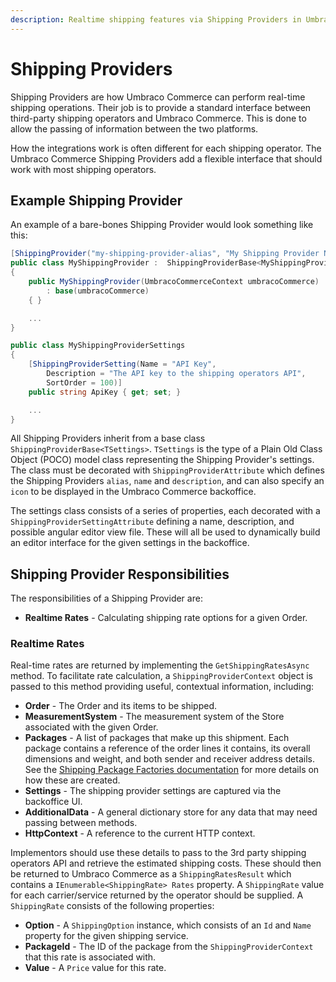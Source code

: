 ```yaml
---
description: Realtime shipping features via Shipping Providers in Umbraco Commerce.
---
```


# Shipping Providers

Shipping Providers are how Umbraco Commerce can perform real-time shipping operations. Their job is to provide a standard interface between third-party shipping operators and Umbraco Commerce. This is done to allow the passing of information between the two platforms.

How the integrations work is often different for each shipping operator. The Umbraco Commerce Shipping Providers add a flexible interface that should work with most shipping operators.

## Example Shipping Provider

An example of a bare-bones Shipping Provider would look something like this:

```csharp
[ShippingProvider("my-shipping-provider-alias", "My Shipping Provider Name", "My Shipping Provider Description")]
public class MyShippingProvider :  ShippingProviderBase<MyShippingProviderSettings>
{
    public MyShippingProvider(UmbracoCommerceContext umbracoCommerce)
        : base(umbracoCommerce)
    { }

    ...
}

public class MyShippingProviderSettings
{
    [ShippingProviderSetting(Name = "API Key", 
        Description = "The API key to the shipping operators API",
        SortOrder = 100)]
    public string ApiKey { get; set; }

    ...
}

```

All Shipping Providers inherit from a base class `ShippingProviderBase<TSettings>`. `TSettings` is the type of a Plain Old Class Object (POCO) model class representing the Shipping Provider's settings. The class must be decorated with `ShippingProviderAttribute` which defines the Shipping Providers `alias`, `name` and `description`, and can also specify an `icon` to be displayed in the Umbraco Commerce backoffice.

The settings class consists of a series of properties, each decorated with a `ShippingProviderSettingAttribute` defining a name, description, and possible angular editor view file. These will all be used to dynamically build an editor interface for the given settings in the backoffice.

## Shipping Provider Responsibilities

The responsibilities of a Shipping Provider are:


* **Realtime Rates** - Calculating shipping rate options for a given Order.

### Realtime Rates

Real-time rates are returned by implementing the `GetShippingRatesAsync` method. To facilitate rate calculation, a `ShippingProviderContext` object is passed to this method providing useful, contextual information, including:

* **Order** - The Order and its items to be shipped.
* **MeasurementSystem** - The measurement system of the Store associated with the given Order.
* **Packages** - A list of packages that make up this shipment. Each package contains a reference of the order lines it contains, its overall dimensions and weight, and both sender and receiver address details. See the [Shipping Package Factories documentation](./shipping-package-factories.md) for more details on how these are created.
* **Settings** - The shipping provider settings are captured via the backoffice UI.
* **AdditionalData** - A general dictionary store for any data that may need passing between methods.
* **HttpContext** - A reference to the current HTTP context.

Implementors should use these details to pass to the 3rd party shipping operators API and retrieve the estimated shipping costs. These should then be returned to Umbraco Commerce as a `ShippingRatesResult` which contains a `IEnumerable<ShippingRate> Rates` property. A `ShippingRate` value for each carrier/service returned by the operator should be supplied. A `ShippingRate` consists of the following properties:

* **Option** - A `ShippingOption` instance, which consists of an `Id` and `Name` property for the given shipping service.
* **PackageId** - The ID of the package from the `ShippingProviderContext` that this rate is associated with.
* **Value** - A `Price` value for this rate.


